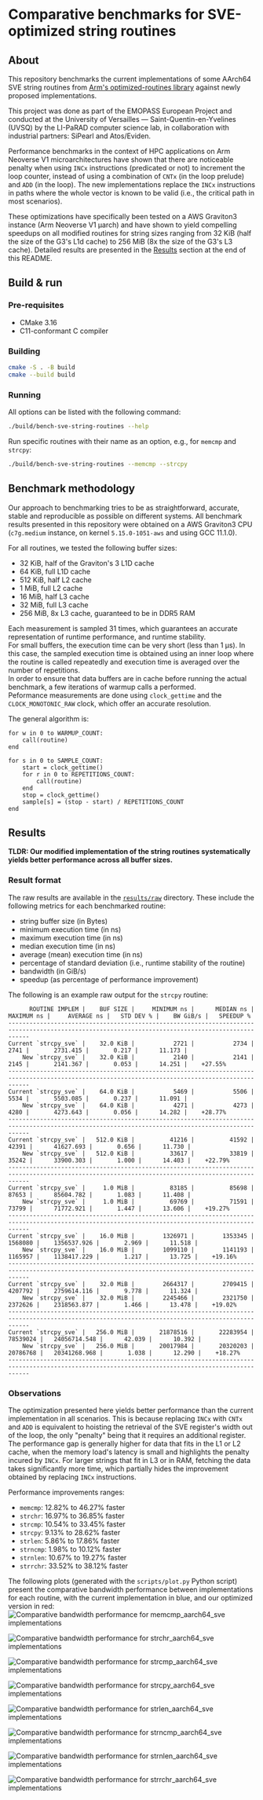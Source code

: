 # Comparative benchmarks for SVE-optimized string routines


## About

This repository benchmarks the current implementations of some AArch64 SVE string routines from [Arm's optimized-routines library](https://github.com/ARM-software/optimized-routines) against newly proposed implementations.

This project was done as part of the EMOPASS European Project and conducted at the University of Versailles — Saint-Quentin-en-Yvelines (UVSQ) by the LI-PaRAD computer science lab, in collaboration with industrial partners: SiPearl and Atos/Eviden.

Performance benchmarks in the context of HPC applications on Arm Neoverse V1 microarchitectures have shown that there are noticeable penalty when using `INCx` instructions (predicated or not) to increment the loop counter, instead of using a combination of `CNTx` (in the loop prelude) and `ADD` (in the loop). The new implementations replace the `INCx` instructions in paths where the whole vector is known to be valid (i.e., the critical path in most scenarios).

These optimizations have specifically been tested on a AWS Graviton3 instance (Arm Neoverse V1 µarch) and have shown to yield compelling speedups on all modified routines for string sizes ranging from 32 KiB (half the size of the G3's L1d cache) to 256 MiB (8x the size of the G3's L3 cache). Detailed results are presented in the [Results](#results) section at the end of this README.


## Build & run

### Pre-requisites

- CMake 3.16
- C11-conformant C compiler

### Building

```sh
cmake -S . -B build
cmake --build build
```

### Running

All options can be listed with the following command:
```sh
./build/bench-sve-string-routines --help
```

Run specific routines with their name as an option, e.g., for `memcmp` and `strcpy`:
```sh
./build/bench-sve-string-routines --memcmp --strcpy
```


## Benchmark methodology

Our approach to benchmarking tries to be as straightforward, accurate, stable and reproducible as possible on different systems. All benchmark results presented in this repository were obtained on a AWS Graviton3 CPU (`c7g.medium` instance, on kernel `5.15.0-1051-aws` and using GCC 11.1.0).

For all routines, we tested the following buffer sizes:
- 32 KiB, half of the Graviton's 3 L1D cache
- 64 KiB, full L1D cache
- 512 KiB, half L2 cache
- 1 MiB, full L2 cache
- 16 MiB, half L3 cache
- 32 MiB, full L3 cache
- 256 MiB, 8x L3 cache, guaranteed to be in DDR5 RAM

Each measurement is sampled 31 times, which guarantees an accurate representation of runtime performance, and runtime stability.   
For small buffers, the execution time can be very short (less than 1 µs). In this case, the sampled execution time is obtained using an inner loop where the routine is called repeatedly and execution time is averaged over the number of repetitions.   
In order to ensure that data buffers are in cache before running the actual benchmark, a few iterations of warmup calls a performed.   
Peformance measurements are done using `clock_gettime` and the `CLOCK_MONOTONIC_RAW` clock, which offer an accurate resolution.

The general algorithm is:
```
for w in 0 to WARMUP_COUNT:
    call(routine)
end

for s in 0 to SAMPLE_COUNT:
    start = clock_gettime()
    for r in 0 to REPETITIONS_COUNT:
        call(routine)
    end
    stop = clock_gettime()
    sample[s] = (stop - start) / REPETITIONS_COUNT
end
```

## Results

**TLDR: Our modified implementation of the string routines systematically yields better performance across all buffer sizes.**

### Result format

The raw results are available in the [`results/raw`](https://github.com/dssgabriel/sve-string-routines-benchmarks/blob/main/results/raw/) directory. These include the following metrics for each benchmarked routine:
- string buffer size (in Bytes)
- minimum execution time (in ns)
- maximum execution time (in ns)
- median execution time (in ns)
- average (mean) execution time (in ns)
- percentage of standard deviation (i.e., runtime stability of the routine)
- bandwidth (in GiB/s)
- speedup (as percentage of performance improvement)

The following is an example raw output for the `strcpy` routine:
```
      ROUTINE IMPLEM |    BUF SIZE |     MINIMUM ns |      MEDIAN ns |     MAXIMUM ns |     AVERAGE ns |   STD DEV % |    BW GiB/s |   SPEEDUP %
--------------------------------------------------------------------------------------------------------------------------------------------------
Current `strcpy_sve` |    32.0 KiB |           2721 |           2734 |           2741 |       2731.415 |       0.217 |      11.173 |
    New `strcpy_sve` |    32.0 KiB |           2140 |           2141 |           2145 |       2141.367 |       0.053 |      14.251 |    +27.55%
--------------------------------------------------------------------------------------------------------------------------------------------------
Current `strcpy_sve` |    64.0 KiB |           5469 |           5506 |           5534 |       5503.085 |       0.237 |      11.091 |
    New `strcpy_sve` |    64.0 KiB |           4271 |           4273 |           4280 |       4273.643 |       0.056 |      14.282 |    +28.77%
--------------------------------------------------------------------------------------------------------------------------------------------------
Current `strcpy_sve` |   512.0 KiB |          41216 |          41592 |          42391 |      41627.693 |       0.656 |      11.730 |
    New `strcpy_sve` |   512.0 KiB |          33617 |          33819 |          35242 |      33900.303 |       1.000 |      14.403 |    +22.79%
--------------------------------------------------------------------------------------------------------------------------------------------------
Current `strcpy_sve` |     1.0 MiB |          83185 |          85698 |          87653 |      85604.782 |       1.083 |      11.408 |
    New `strcpy_sve` |     1.0 MiB |          69769 |          71591 |          73799 |      71772.921 |       1.447 |      13.606 |    +19.27%
--------------------------------------------------------------------------------------------------------------------------------------------------
Current `strcpy_sve` |    16.0 MiB |        1326971 |        1353345 |        1568080 |    1356537.926 |       2.969 |      11.518 |
    New `strcpy_sve` |    16.0 MiB |        1099110 |        1141193 |        1165957 |    1138417.229 |       1.217 |      13.725 |    +19.16%
--------------------------------------------------------------------------------------------------------------------------------------------------
Current `strcpy_sve` |    32.0 MiB |        2664317 |        2709415 |        4207792 |    2759614.116 |       9.778 |      11.324 |
    New `strcpy_sve` |    32.0 MiB |        2245466 |        2321750 |        2372626 |    2318563.877 |       1.466 |      13.478 |    +19.02%
--------------------------------------------------------------------------------------------------------------------------------------------------
Current `strcpy_sve` |   256.0 MiB |       21878516 |       22283954 |       78539024 |   24056714.548 |      42.039 |      10.392 |
    New `strcpy_sve` |   256.0 MiB |       20017984 |       20320203 |       20786768 |   20341268.968 |       1.038 |      12.290 |    +18.27%
--------------------------------------------------------------------------------------------------------------------------------------------------
```

### Observations

The optimization presented here yields better performance than the current implementation in all scenarios. This is because replacing `INCx` with `CNTx` and `ADD` is equivalent to hoisting the retrieval of the SVE register's width out of the loop, the only "penalty" being that it requires an additional register.   
The performance gap is generally higher for data that fits in the L1 or L2 cache, when the memory load's latency is small and highlights the penalty incured by `INCx`. For larger strings that fit in L3 or in RAM, fetching the data takes significantly more time, which partially hides the improvement obtained by replacing `INCx` instructions.

Performance improvements ranges:
- `memcmp`: 12.82% to 46.27% faster
- `strchr`: 16.97% to 36.85% faster
- `strcmp`: 10.54% to 33.45% faster
- `strcpy`: 9.13% to 28.62% faster
- `strlen`: 5.86% to 17.86% faster
- `strncmp`: 1.98% to 10.12% faster
- `strnlen`: 10.67% to 19.27% faster
- `strrchr`: 33.52% to 38.12% faster

The following plots (generated with the `scripts/plot.py` Python script) present the comparative bandwidth performance between implementations for each routine, with the current implementation in blue, and our optimized version in red:
![Comparative bandwidth performance for `memcmp_aarch64_sve` implementations](https://github.com/dssgabriel/sve-string-routines-benchmarks/blob/main/results/plots/memcmp.png)

![Comparative bandwidth performance for `strchr_aarch64_sve` implementations](https://github.com/dssgabriel/sve-string-routines-benchmarks/blob/main/results/plots/strchr.png)

![Comparative bandwidth performance for `strcmp_aarch64_sve` implementations](https://github.com/dssgabriel/sve-string-routines-benchmarks/blob/main/results/plots/strcmp.png)

![Comparative bandwidth performance for `strcpy_aarch64_sve` implementations](https://github.com/dssgabriel/sve-string-routines-benchmarks/blob/main/results/plots/strcpy.png)

![Comparative bandwidth performance for `strlen_aarch64_sve` implementations](https://github.com/dssgabriel/sve-string-routines-benchmarks/blob/main/results/plots/strlen.png)

![Comparative bandwidth performance for `strncmp_aarch64_sve` implementations](https://github.com/dssgabriel/sve-string-routines-benchmarks/blob/main/results/plots/strncmp.png)

![Comparative bandwidth performance for `strnlen_aarch64_sve` implementations](https://github.com/dssgabriel/sve-string-routines-benchmarks/blob/main/results/plots/strnlen.png)

![Comparative bandwidth performance for `strrchr_aarch64_sve` implementations](https://github.com/dssgabriel/sve-string-routines-benchmarks/blob/main/results/plots/strrchr.png)
